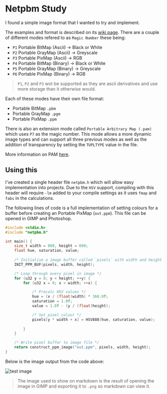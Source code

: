 # Netpbm Study

I found a simple image format that I wanted to try and implement.

The examples and format is described on its 
[wiki page](https://en.wikipedia.org/wiki/Netpbm). There are a couple
of different modes refered to as `Magic Number` these being:
- `P1` Portable BitMap (Ascii) -> Black or White
- `P2` Portable GrayMap (Ascii) -> Greyscale
- `P3` Portable PixMap (Ascii) -> RGB
- `P4` Portable BitMap (Binary) -> Black or White
- `P5` Portable GrayMap (Binary) -> Greyscale
- `P6` Portable PixMap (Binary) -> RGB

> `P1`, `P2` and `P3` wot be supported as they are ascii derivatives
> and use more storage than it otherwise would.

Each of these modes have their own file format:
- Portable BitMap `.pbm`
- Portable GrayMap `.pgm`
- Portable PixMap `.ppm`

There is also an extension mode called `Portable Arbitrary Map (.pam)` 
which uses `P7` as the magic number. This mode allows a more dynamic
image types and can support all three previous modes as well as the 
addition of transparency by setting the `TUPLTYPE` value in the file.

More information on PAM [here](http://netpbm.sourceforge.net/doc/pam.html).

## Using this

I've created a single header file `netpbm.h` which will allow easy
implementation into projects. Due to the `HSV` support, compiling
with this header will require `-lm` added to your compile settings
as it uses `fmap` and `fabs` in the calculations.

The following lines of code is a full implementation of setting colours
for a buffer before creating an Portable PixMap (`out.ppm`). This file
can be opened in GIMP and Photoshop.

```c
#include <stdio.h>
#include "netpbm.h"

int main() {
    size_t width = 800, height = 600;
    float hue, saturation, value;
    
    /* Initialise a image buffer called `pixels` with width and height */
    INIT_PPM_BUF(pixels, width, height);

    /* Loop through every pixel in image */
    for (u32 y = 0; y < height; ++y) {
        for (u32 x = 0; x < width; ++x) {

            /* Precalc HSV values */
            hue = (x / (float)width) * 360.0f;
            saturation = 1.0f;
            value = 1.0f - (y / (float)height);

            /* Set pixel colour */
            pixels[y * width + x] = HSV888(hue, saturation, value);
        
        }
    }

    /* Write pixel buffer to image file */
    return construct_ppm_image("out.ppm", pixels, width, height);
}
``` 

Below is the image output from the code above:

![test image](res/out.png)

> The image used to show on markdown is the result of opening the 
> image in GIMP and exporting it to `.png` so markdown can view it.
